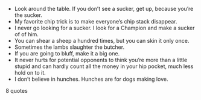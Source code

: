  - Look around the table. If you don’t see a sucker, get up, because you’re the sucker.
 - My favorite chip trick is to make everyone’s chip stack disappear.
 - I never go looking for a sucker. I look for a Champion and make a sucker of of him.
 - You can shear a sheep a hundred times, but you can skin it only once.
 - Sometimes the lambs slaughter the butcher.
 - If you are going to bluff, make it a big one.
 - It never hurts for potential opponents to think you’re more than a little stupid and can hardly count all the money in your hip pocket, much less hold on to it.
 - I don’t believe in hunches. Hunches are for dogs making love.

8 quotes